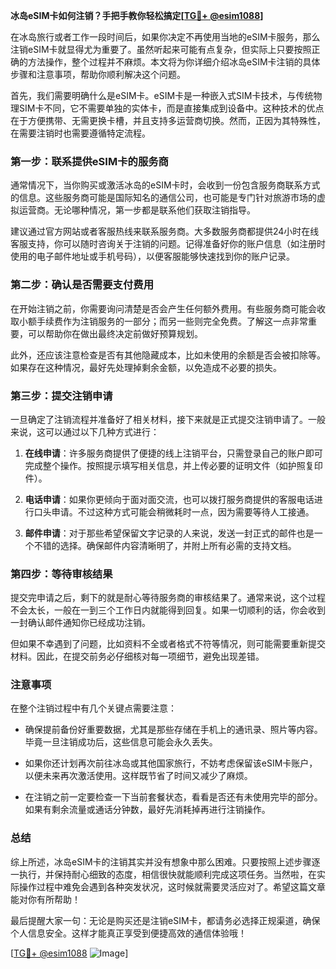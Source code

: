 **冰岛eSIM卡如何注销？手把手教你轻松搞定[[TG💪+ @esim1088](https://t.me/s/esim1088)]**

在冰岛旅行或者工作一段时间后，如果你决定不再使用当地的eSIM卡服务，那么注销eSIM卡就显得尤为重要了。虽然听起来可能有点复杂，但实际上只要按照正确的方法操作，整个过程并不麻烦。本文将为你详细介绍冰岛eSIM卡注销的具体步骤和注意事项，帮助你顺利解决这个问题。

首先，我们需要明确什么是eSIM卡。eSIM卡是一种嵌入式SIM卡技术，与传统物理SIM卡不同，它不需要单独的实体卡，而是直接集成到设备中。这种技术的优点在于方便携带、无需更换卡槽，并且支持多运营商切换。然而，正因为其特殊性，在需要注销时也需要遵循特定流程。

### 第一步：联系提供eSIM卡的服务商

通常情况下，当你购买或激活冰岛的eSIM卡时，会收到一份包含服务商联系方式的信息。这些服务商可能是国际知名的通信公司，也可能是专门针对旅游市场的虚拟运营商。无论哪种情况，第一步都是联系他们获取注销指导。

建议通过官方网站或者客服热线来联系服务商。大多数服务商都提供24小时在线客服支持，你可以随时咨询关于注销的问题。记得准备好你的账户信息（如注册时使用的电子邮件地址或手机号码），以便客服能够快速找到你的账户记录。

### 第二步：确认是否需要支付费用

在开始注销之前，你需要询问清楚是否会产生任何额外费用。有些服务商可能会收取小额手续费作为注销服务的一部分；而另一些则完全免费。了解这一点非常重要，可以帮助你在做出最终决定前做好预算规划。

此外，还应该注意检查是否有其他隐藏成本，比如未使用的余额是否会被扣除等。如果存在这种情况，最好先处理掉剩余金额，以免造成不必要的损失。

### 第三步：提交注销申请

一旦确定了注销流程并准备好了相关材料，接下来就是正式提交注销申请了。一般来说，这可以通过以下几种方式进行：

1. **在线申请**：许多服务商提供了便捷的线上注销平台，只需登录自己的账户即可完成整个操作。按照提示填写相关信息，并上传必要的证明文件（如护照复印件）。
   
2. **电话申请**：如果你更倾向于面对面交流，也可以拨打服务商提供的客服电话进行口头申请。不过这种方式可能会稍微耗时一点，因为需要等待人工接通。

3. **邮件申请**：对于那些希望保留文字记录的人来说，发送一封正式的邮件也是一个不错的选择。确保邮件内容清晰明了，并附上所有必需的支持文档。

### 第四步：等待审核结果

提交完申请之后，剩下的就是耐心等待服务商的审核结果了。通常来说，这个过程不会太长，一般在一到三个工作日内就能得到回复。如果一切顺利的话，你会收到一封确认邮件通知你已经成功注销。

但如果不幸遇到了问题，比如资料不全或者格式不符等情况，则可能需要重新提交材料。因此，在提交前务必仔细核对每一项细节，避免出现差错。

### 注意事项

在整个注销过程中有几个关键点需要注意：

- 确保提前备份好重要数据，尤其是那些存储在手机上的通讯录、照片等内容。毕竟一旦注销成功后，这些信息可能会永久丢失。
  
- 如果你还计划再次前往冰岛或其他国家旅行，不妨考虑保留该eSIM卡账户，以便未来再次激活使用。这样既节省了时间又减少了麻烦。

- 在注销之前一定要检查一下当前套餐状态，看看是否还有未使用完毕的部分。如果有剩余流量或通话分钟数，最好先消耗掉再进行注销操作。

### 总结

综上所述，冰岛eSIM卡的注销其实并没有想象中那么困难。只要按照上述步骤逐一执行，并保持耐心细致的态度，相信很快就能顺利完成这项任务。当然啦，在实际操作过程中难免会遇到各种突发状况，这时候就需要灵活应对了。希望这篇文章能对你有所帮助！

最后提醒大家一句：无论是购买还是注销eSIM卡，都请务必选择正规渠道，确保个人信息安全。这样才能真正享受到便捷高效的通信体验哦！

[[TG💪+ @esim1088](https://t.me/s/esim1088) ![Image](https://i.postimg.cc/4NQfJmqS/Snipaste-2025-05-13-00-14-12.png)]